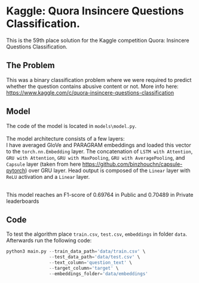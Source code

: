 # Kaggle: Quora Insincere Questions Classification.

This is the 59th place solution for the Kaggle competition Quora: Insincere Questions Classification.

## The Problem
This was a binary classification problem where we were required to predict whether the question contains abusive content or not. More info here: https://www.kaggle.com/c/quora-insincere-questions-classification

## Model 
The code of the model is located in `models\model.py`. </br>
</br>
The model architecture consists of a few layers: </br>
I have averaged GloVe and PARAGRAM embeddings and loaded this vector to the `torch.nn.Embedding` layer. The concatenation of `LSTM with Attention`, `GRU with Attention`, `GRU with MaxPooling`, `GRU with AveragePooling`, and `Capsule` layer (taken from here https://github.com/binzhouchn/capsule-pytorch) over GRU layer. Head output is composed of the `Linear` layer with `ReLU` activation and a `Linear` layer. 

</br>
This model reaches an F1-score of 0.69764 in Public and 0.70489 in Private leaderboards

## Code
To test the algorithm place `train.csv`, `test.csv`, `embeddings` in folder `data`. Afterwards run the following code:

```python
python3 main.py --train_data_path='data/train.csv' \
                --test_data_path='data/test.csv' \
                --text_column='question_text' \
                --target_column='target' \
                --embeddings_folder='data/embeddings'
```
